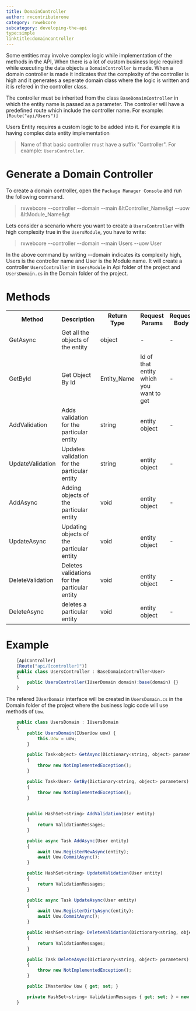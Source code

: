 ```yaml
---
title: DomainController
author: rxcontributorone
category: rxwebcore
subcategory: developing-the-api
type:simple
linktitle:domaincontroller
---
```


Some entities may involve complex logic while implementation of the methods in the API, When there is a lot of custom business logic required while executing the data objects a `DomainController` is made. When a domain controller is made it indicates that the complexity of the controller is high and it generates a seperate domain class where the logic is written and  it is refered in the controller class.

The controller must be inherited from the class `BaseDomainController` in which the entity name is passed as a parameter. The controller will have a predefined route which include the controller name. For example: `[Route("api/Users")]` 

Users Entity requires a custom logic to be added into it. For example it is having complex data entity implementation   

> Name of that basic controller must have a suffix "Controller". For example: `UsersController`.

# Generate a Domain Controller

To create a domain controller, open the `Package Manager Console` and run the following command.

> rxwebcore --controller --domain --main &ltController_Name&gt --uow &ltModule_Name&gt

Lets consider a scenario where you want to create a `UsersController` with high complexity true in the `UsersModule`, you have to write:

> rxwebcore --controller --domain --main Users --uow User

In the above command by writing --domain indicates its complexity high, Users is the controller name and User is the Module name. It will create a controller `UsersController` in `UsersModule` in Api folder of the project and `UsersDomain.cs` in the Domain folder of the project.

# Methods   

<table class="table table-bordered">
<tr><th>Method</th><th>Description</th><th>Return Type</th><th>Request Params</th><th>Request Body</th><th>Response</th></tr>
<tr><td>GetAsync</td><td>Get all the objects of the entity</td><td>object</td><td> - </td><td> - </td><td>complete list of that entity</td></tr>
<tr><td>GetById</td><td>Get Object By Id</td><td>Entity_Name</td><td>Id of that entity which you want to get</td><td> - </td><td>Single entity based on the id</td></tr>
<tr><td>AddValidation</td><td>Adds validation for the particular entity</td><td>string</td><td>entity object</td><td> - </td><td>Added Validation</td></tr>
<tr><td>UpdateValidation</td><td>Updates validation for the particular entity</td><td>string</td><td>entity object</td><td> - </td><td>NoContent()</td></tr>
<tr><td>AddAsync</td><td>Adding objects of the particular entity</td><td>void</td><td>entity object</td><td> - </td><td>NoContent()</td></tr>
<tr><td>UpdateAsync</td><td>Updating objects of the particular entity</td><td>void</td><td>entity object</td><td> - </td><td>NoContent()</td></tr>
<tr><td>DeleteValidation</td><td>Deletes validations for the particular entity</td><td>void</td><td>entity object</td><td> - </td><td>NoContent()</td></tr>
<tr><td>DeleteAsync</td><td>deletes a particular entity</td><td>void</td><td>entity object</td><td> - </td><td>NoContent()</td></tr>
</table>

# Example
````js
    [ApiController]
    [Route("api/[controller]")]
	public class UsersController : BaseDomainController<User>
    {
        public UsersController(IUserDomain domain):base(domain) {}
    }
````

The refered `IUserDomain` interface will be created  in  `UsersDomain.cs` in the Domain folder of the project where the business logic code will use methods of `Uow`.

````js
    public class UsersDomain : IUsersDomain
    {
        public UsersDomain(IUserUow uow) {
            this.Uow = uow;
        }

        public Task<object> GetAsync(Dictionary<string, object> parameters)
        {
            throw new NotImplementedException();
        }

        public Task<User> GetBy(Dictionary<string, object> parameters)
        {
            throw new NotImplementedException();
        }
        

        public HashSet<string> AddValidation(User entity)
        {
            return ValidationMessages;
        }

        public async Task AddAsync(User entity)
        {
            await Uow.RegisterNewAsync(entity);
            await Uow.CommitAsync();
        }

        public HashSet<string> UpdateValidation(User entity)
        {
            return ValidationMessages;
        }

        public async Task UpdateAsync(User entity)
        {
            await Uow.RegisterDirtyAsync(entity);
            await Uow.CommitAsync();
        }

        public HashSet<string> DeleteValidation(Dictionary<string, object> parameters)
        {
            return ValidationMessages;
        }

        public Task DeleteAsync(Dictionary<string, object> parameters)
        {
            throw new NotImplementedException();
        }

        public IMasterUow Uow { get; set; }

        private HashSet<string> ValidationMessages { get; set; } = new HashSet<string>();
    }
````